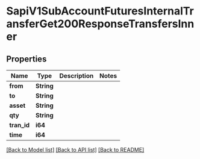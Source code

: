 # SapiV1SubAccountFuturesInternalTransferGet200ResponseTransfersInner

## Properties

Name | Type | Description | Notes
------------ | ------------- | ------------- | -------------
**from** | **String** |  | 
**to** | **String** |  | 
**asset** | **String** |  | 
**qty** | **String** |  | 
**tran_id** | **i64** |  | 
**time** | **i64** |  | 

[[Back to Model list]](../README.md#documentation-for-models) [[Back to API list]](../README.md#documentation-for-api-endpoints) [[Back to README]](../README.md)


